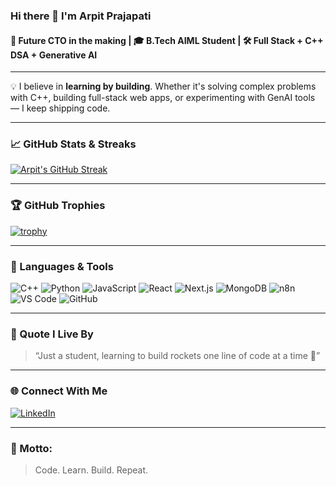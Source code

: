 ### Hi there 👋 I'm Arpit Prajapati

#### 🚀 Future CTO in the making | 🎓 B.Tech AIML Student | 🛠 Full Stack + C++ DSA + Generative AI

---

💡 I believe in **learning by building**. Whether it's solving complex problems with C++, building full-stack web apps, or experimenting with GenAI tools — I keep shipping code.

---

### 📈 GitHub Stats & Streaks

[![Arpit's GitHub Streak](https://github-readme-streak-stats-eight.vercel.app?user=arpitcodelab&theme=tokyonight)](https://git.io/streak-stats)


---

### 🏆 GitHub Trophies

[![trophy](https://github-profile-trophy.vercel.app/?username=YOUR_USERNAME&theme=onedark)](https://github.com/ryo-ma/github-profile-trophy)

---

### 🚀 Languages & Tools

![C++](https://img.shields.io/badge/C%2B%2B-00599C?style=flat&logo=c%2B%2B&logoColor=white)
![Python](https://img.shields.io/badge/Python-3776AB?style=flat&logo=python&logoColor=white)
![JavaScript](https://img.shields.io/badge/JavaScript-F7DF1E?style=flat&logo=javascript&logoColor=black)
![React](https://img.shields.io/badge/React-20232A?style=flat&logo=react&logoColor=61DAFB)
![Next.js](https://img.shields.io/badge/Next.js-000?style=flat&logo=next.js&logoColor=white)
![MongoDB](https://img.shields.io/badge/MongoDB-4EA94B?style=flat&logo=mongodb&logoColor=white)
![n8n](https://img.shields.io/badge/n8n-FA6E59?style=flat&logo=n8n&logoColor=white)
![VS Code](https://img.shields.io/badge/VS_Code-007ACC?style=flat&logo=visual-studio-code&logoColor=white)
![GitHub](https://img.shields.io/badge/GitHub-181717?style=flat&logo=github&logoColor=white)

---

### 🧠 Quote I Live By

> “Just a student, learning to build rockets one line of code at a time 🚀”

---

### 🌐 Connect With Me

[![LinkedIn](https://img.shields.io/badge/LinkedIn-blue?style=flat&logo=linkedin)](https://www.linkedin.com/in/arpit-prajapati-open-to-work/)



---

### 👑 Motto:
> Code. Learn. Build. Repeat.
